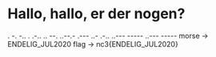 # Hallo, hallo, er der nogen?
. -. -.. . .-.. .. --. ..--.- .--- ..- .-.. ..--- ----- ..--- -----
morse ->
ENDELIG_JUL2020
flag ->
nc3{ENDELIG_JUL2020}
